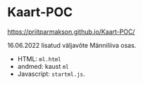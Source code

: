 # Kaart-POC

https://priitparmakson.github.io/Kaart-POC/

16.06.2022 lisatud väljavõte Männiliiva osas.

- HTML: `ml.html`
- andmed: kaust `ml`
- Javascript: `startml.js`.

